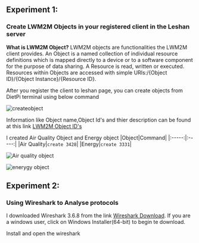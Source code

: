 ## Experiment 1:
### Create LWM2M Objects in your registered client in the Leshan server

**What is LWM2M Object?**
LWM2M objects are functionalities the LWM2M client provides. An Object is a named collection of individual resource definitions which is mapped directly to a device or to a software component for the purpose of data sharing. A Resource is read, written or executed. Resources within Objects are accessed with simple URIs:/{Object ID}/{Object Instance}/{Resource ID}.

After you register the client to leshan page, you can create objects from DietPi terminal using below command

![createobject](https://user-images.githubusercontent.com/112504410/191579708-0ae2e7e5-c00a-4300-b7d5-99b76c986bfa.png)

Information like Object name,Object Id's and thier description can be found at this link [LWM2M Object ID's](https://technical.openmobilealliance.org/OMNA/LwM2M/LwM2MRegistry.html)

I created Air Quality Object and Energy object
|Object|Command|
|:-----:|:-----:|
|Air Quality|`create 3428`|
|Energy|`create 3331`|

![Air quality object](https://user-images.githubusercontent.com/112504410/191582126-510123ff-2f11-4165-be87-d03d8804bc81.png)

![enerygy object](https://user-images.githubusercontent.com/112504410/191582153-3f8d04b9-5339-4e2a-be35-3b0ddb1517ac.png)

## Experiment 2:
### Using Wireshark to Analyse protocols

I downloaded Wireshark 3.6.8 from the link [Wireshark Download](https://www.wireshark.org/download.html). If you are a windows user, click on Windows Installer(64-bit) to begin te download.

Install and open the wireshark 

